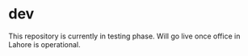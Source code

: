 # dev
This repository is currently in testing phase. Will go live once office in Lahore is operational.
